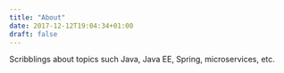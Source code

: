 ```yaml
---
title: "About"
date: 2017-12-12T19:04:34+01:00
draft: false
---
```

Scribblings about topics such Java, Java EE, Spring, microservices, etc.